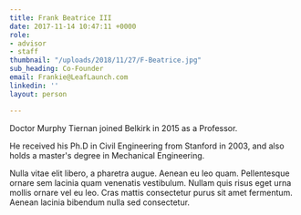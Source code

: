 ```yaml
---
title: Frank Beatrice III
date: 2017-11-14 10:47:11 +0000
role:
- advisor
- staff
thumbnail: "/uploads/2018/11/27/F-Beatrice.jpg"
sub_heading: Co-Founder
email: Frankie@LeafLaunch.com
linkedin: ''
layout: person

---
```

Doctor Murphy Tiernan joined Belkirk in 2015 as a Professor.

He received his Ph.D in Civil Engineering from Stanford in 2003, and also holds a master's degree in Mechanical Engineering.

Nulla vitae elit libero, a pharetra augue. Aenean eu leo quam. Pellentesque ornare sem lacinia quam venenatis vestibulum. Nullam quis risus eget urna mollis ornare vel eu leo. Cras mattis consectetur purus sit amet fermentum. Aenean lacinia bibendum nulla sed consectetur.